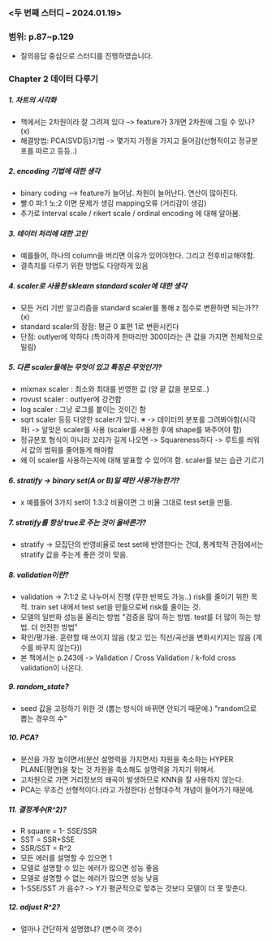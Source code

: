 ### <두 번째 스터디 – 2024.01.19> 
### 범위: p.87~p.129
- 질의응답 중심으로 스터디를 진행하였습니다.
### Chapter 2 데이터 다루기
##### 1. 차트의 시각화 
- 책에서는 2차원이라 잘 그려져 있다 –> feature가 3개면 2차원에 그릴 수 있나? (x) 
- 해결방법: PCA(SVD등)기법 -> 몇가지 가정을 가지고 들어감(선형적이고 정규분포를 따르고 등등..)
##### 2. encoding 기법에 대한 생각
- binary coding --> feature가 늘어남. 차원이 늘어난다. 연산이 많아진다.
- 빨:0 파:1 노:2 이면 문제가 생김 mapping오류 (거리감이 생김)
- 추가로 Interval scale / rikert scale / ordinal encoding 에 대해 알아봄.
##### 3. 테이터 처리에 대한 고민
- 예를들어, 하나의 column을 버리면 이유가 있어야한다. 그리고 전후비교해야함.
- 결측치를 다루기 위한 방법도 다양하게 있음
##### 4. scaler로 사용한 sklearn standard scaler에 대한 생각
- 모든 거리 기반 알고리즘을 standard scaler를 통해 z 점수로 변환하면 되는가?? (x)
- standard scaler의 장점: 평균 0 표편 1로 변환시킨다
- 단점: outlyer에 약하다 (특이하게 한마리만 300이라는 큰 값을 가지면 전체적으로 밀림) 
##### 5. 다른 scaler들에는 무엇이 있고 특징은 무엇인가?
- mixmax scaler : 최소와 최대를 반영한 값 (양 끝 값을 분모로..)
- rovust scaler : outlyer에 강건함
- log scaler : 그냥 로그를 붙이는 것이긴 함
- sqrt scaler 등등 다양한 scaler가 있다.
※ -> 데이터의 분포를 그려봐야함(시각화) -> 알맞은 scaler를 사용 (scaler를 사용한 후에 shape를 봐주어야 함)
- 정규분포 형식이 아니라 꼬리가 길게 나오면 -> Squareness하다 -> 루트를 씌워서 값의 범위를 줄어들게 해야함
- 왜 이 scaler를 사용하는지에 대해 발표할 수 있어야 함. scaler를 보는 습관 기르기
##### 6. stratify -> binary set(A or B)일 때만 사용가능한가?
- x 예를들어 3가지 set이 1:3:2 비율이면 그 비율 그대로 test set을 만듦.
##### 7. stratify를 항상 true로 주는 것이 올바른가?
- stratify -> 모집단의 반영비율로 test set에 반영한다는 건데, 통계학적 관점에서는 stratify 값을 주는게 좋은 것이 맞음.
##### 8. validation이란?
- validation -> 7:1:2 로 나누어서 진행 (무한 반복도 가능..) risk를 줄이기 위한 목적. train set 내에서 test set을 만듦으로써 risk를 줄이는 것.
- 모델의 일반화 성능을 올리는 방법 "검증을 많이 하는 방법. test를 더 많이 하는 방법. 더 안전한 방법"
- 확인/평가용. 훈련할 때 쓰이지 않음 (찾고 있는 직선/곡선을 변화시키지는 않음 (계수를 바꾸지 않는다))
- 본 책에서는 p.243에 -> Validation / Cross Validation / k-fold cross validation이 나온다.
##### 9. random_state?
- seed 값을 고정하기 위한 것 (뽑는 방식이 바뀌면 안되기 때문에.) "random으로 뽑는 경우의 수"
##### 10. PCA?
- 분산을 가장 높이면서(분산 설명력을 가지면서) 차원을 축소하는 HYPER PLANE(평면)을 찾는 것
차원을 축소해도 설명력을 가지기 위해서.
- 고차원으로 가면 거리정보의 왜곡이 발생하므로 KNN을 잘 사용하지 않는다.
- PCA는 무조건 선형적이다.(라고 가정한다) 선형대수적 개념이 들어가기 때문에.
##### 11. 결정계수(R^2)?
- R square = 1- SSE/SSR
- SST = SSR+SSE
- SSR/SST = R^2
- 모든 에러를 설명할 수 있으면 1
- 모델로 설명할 수 있는 에러가 많으면 성능 좋음
- 모델로 설명할 수 없는 에러가 많으면 성능 낮음
- 1-SSE/SST 가 음수? -> Y가 평균적으로 맞추는 것보다 모델이 더 못 맞춘다.
##### 12. adjust R^2?
-  얼마나 간단하게 설명했냐? (변수의 갯수)